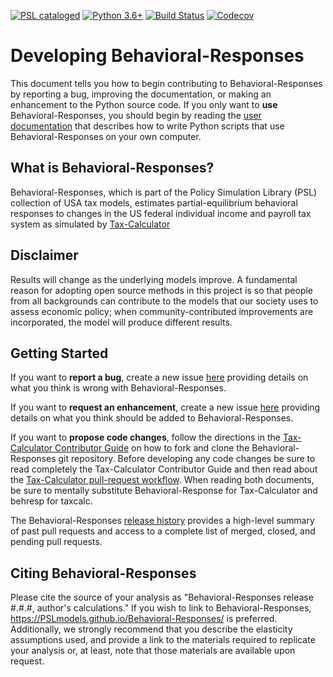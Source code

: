 [![PSL cataloged](https://img.shields.io/badge/PSL-cataloged-a0a0a0.svg)](https://www.PSLmodels.org)
[![Python 3.6+](https://img.shields.io/badge/python-3.6%2B-blue.svg)](https://www.python.org/downloads/release/python-360/)
[![Build Status](https://travis-ci.org/PSLmodels/Behavioral-Responses.svg?branch=master)](https://travis-ci.org/PSLmodels/Behavioral-Responses)
[![Codecov](https://codecov.io/gh/PSLmodels/Behavioral-Responses/branch/master/graph/badge.svg)](https://codecov.io/gh/PSLmodels/Behavioral-Responses)


Developing Behavioral-Responses
===============================

This document tells you how to begin contributing to
Behavioral-Responses by reporting a bug, improving the documentation,
or making an enhancement to the Python source code.  If you only want
to **use** Behavioral-Responses, you should begin by reading the [user
documentation](https://PSLmodels.github.io/Behavioral-Responses/)
that describes how to write Python scripts that use
Behavioral-Responses on your own computer.


What is Behavioral-Responses?
-----------------------------

Behavioral-Responses, which is part of the Policy Simulation Library (PSL)
collection of USA tax models, estimates partial-equilibrium behavioral
responses to changes in the US federal individual income and payroll
tax system as simulated by
[Tax-Calculator](https://github.com/PSLmodels/Tax-Calculator)


Disclaimer
----------

Results will change as the underlying models improve. A fundamental
reason for adopting open source methods in this project is so that
people from all backgrounds can contribute to the models that our
society uses to assess economic policy; when community-contributed
improvements are incorporated, the model will produce different
results.


Getting Started
---------------

If you want to **report a bug**, create a new issue
[here](https://github.com/PSLmodels/Behavioral-Responses/issues)
providing details on what you think is wrong with Behavioral-Responses.

If you want to **request an enhancement**, create a new issue
[here](https://github.com/PSLmodels/Behavioral-Responses/issues)
providing details on what you think should be added to Behavioral-Responses.

If you want to **propose code changes**, follow the directions in the
[Tax-Calculator Contributor
Guide](https://taxcalc.readthedocs.io/en/latest/contributor_guide.html)
on how to fork and clone the Behavioral-Responses git repository.
Before developing any code changes be sure to read completely the
Tax-Calculator Contributor Guide and then read about the
[Tax-Calculator pull-request
workflow](https://github.com/PSLmodels/Tax-Calculator/blob/master/WORKFLOW.md#tax-calculator-pull-request-workflow).
When reading both documents, be sure to mentally substitute
Behavioral-Response for Tax-Calculator and behresp for taxcalc.

The Behavioral-Responses [release
history](https://github.com/PSLmodels/Behavioral-Responses/blob/master/RELEASES.md#tax-calculator-release-history)
provides a high-level summary of past pull requests and access to a
complete list of merged, closed, and pending pull requests.


Citing Behavioral-Responses
---------------------------

Please cite the source of your analysis as "Behavioral-Responses
release #.#.#, author's calculations." If you wish to link to
Behavioral-Responses,
https://PSLmodels.github.io/Behavioral-Responses/ is preferred.
Additionally, we strongly recommend that you describe the
elasticity assumptions used, and provide a link to the materials
required to replicate your analysis or, at least, note that those
materials are available upon request.
